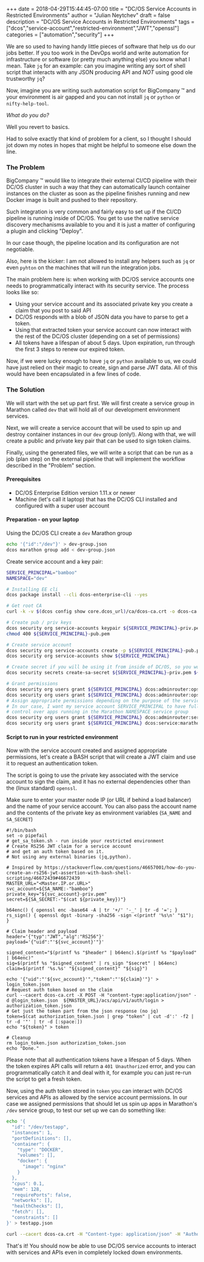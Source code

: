 +++
date = 2018-04-29T15:44:45-07:00
title = "DC/OS Service Accounts in Restricted Environments"
author = "Julian Neytchev"
draft = false
description = "DC/OS Service Accounts in Restricted Environments"
tags = ["dcos","service-account","restricted-environment","JWT","openssl"]
categories = ["automation","security"]
+++

We are so used to having handy little pieces of software that help us do our jobs better. If you too work in the DevOps world and write automation for infrastructure or software (or pretty much anything else) you know what I mean. Take `jq` for an example: can you imagine writing any sort of shell script that interacts with any JSON producing API and _NOT_ using good ole trustworthy `jq`?

<!--more-->

Now, imagine you are writing such automation script for BigCompany &trade; and your environment is air gapped and you can not install `jq` or `python` or `nifty-help-tool`.

_What do you do?_

Well you revert to basics.

Had to solve exactly that kind of problem for a client, so I thought I should jot down my notes in hopes that might be helpful to someone else down the line.

### The Problem

BigCompany &trade; would like to integrate their external CI/CD pipeline with their DC/OS cluster in such a way that they can automatically launch container instances on the cluster as soon as the pipeline finishes running and new Docker image is built and pushed to their repository.

Such integration is very common and fairly easy to set up if the CI/CD pipeline is running inside of DC/OS. You get to use the native service discovery mechanisms available to you and it is just a matter of configuring a plugin and clicking "Deploy".

In our case though, the pipeline location and its configuration are not negotiable.

Also, here is the kicker: I am not allowed to install any helpers such as `jq` or even `pyhton` on the machines that will run the integration jobs.

The main problem here is: when working with DC/OS service accounts one needs to programmatically interact with its security service. The process looks like so:

* Using your service account and its associated private key you create a claim that you post to said API
* DC/OS responds with a blob of JSON data you have to parse to get a token.
* Using that extracted token your service account can now interact with the rest of the DC/OS cluster (depending on a set of permissions)
* All tokens have a lifespan of about 5 days. Upon expiration, run through the first 3 steps to renew our expired token.

Now, if we were lucky enough to have `jq` or `python` available to us, we could have just relied on their magic to create, sign and parse JWT data. All of this would have been encapsulated in a few lines of code.

### The Solution

We will start with the set up part first. We will first create a service group in Marathon called `dev` that will hold all of our development environment services.

Next, we will create a service account that will be used to spin up and destroy container instances in our `dev` group (only!). Along with that, we will create a public and private key pair that can be used to sign token claims.

Finally, using the generated files, we will write a script that can be run as a job (plan step) on the external pipeline that will implement the workflow described in the "Problem" section.

#### Prerequisites

* DC/OS Enterprise Edition version 1.11.x or newer
* Machine (let's call it laptop) that has the DC/OS CLI installed and configured with a super user account

#### Preparation - on your laptop

Using the DC/OS CLI create a `dev` Marathon group
```bash
echo '{"id":"/dev"}' > dev-group.json
dcos marathon group add < dev-group.json
```

Create service account and a key pair:
```bash
SERVICE_PRINCIPAL="bamboo"
NAMESPACE="dev"

# Installing EE cli
dcos package install --cli dcos-enterprise-cli --yes

# Get root CA
curl -k -v $(dcos config show core.dcos_url)/ca/dcos-ca.crt -o dcos-ca.crt

# Create pub / priv keys
dcos security org service-accounts keypair ${SERVICE_PRINCIPAL}-priv.pem ${SERVICE_PRINCIPAL}-pub.pem
chmod 400 ${SERVICE_PRINCIPAL}-pub.pem

# Create service account
dcos security org service-accounts create -p ${SERVICE_PRINCIPAL}-pub.pem -d "DCOS service account for external integration" ${SERVICE_PRINCIPAL}
dcos security org service-accounts show ${SERVICE_PRINCIPAL}

# Create secret if you will be using it from inside of DC/OS, so you won't need to distribute the private keys.
dcos security secrets create-sa-secret ${SERVICE_PRINCIPAL}-priv.pem ${SERVICE_PRINCIPAL} as_secret_${SERVICE_PRINCIPAL}

# Grant permissions
dcos security org users grant ${SERVICE_PRINCIPAL} dcos:adminrouter:ops:mesos full
dcos security org users grant ${SERVICE_PRINCIPAL} dcos:adminrouter:ops:slave full
# Assign appropriate permissions depending on the purpose of the service account
# In our case, I want my service account SERVICE_PRINCIPAL to have full
# control over apps running in the Marathon NAMESPACE service group
dcos security org users grant ${SERVICE_PRINCIPAL} dcos:adminrouter:service:marathon full
dcos security org users grant ${SERVICE_PRINCIPAL} dcos:service:marathon:marathon:services:/${NAMESPACE} full

```
#### Script to run in your restricted environment

Now with the service account created and assigned appropriate permissions, let's create a BASH script that will create a JWT claim and use it to request an authentication token.

The script is going to use the private key associated with the service account to sign the claim, and it has no external dependencies other than the (linux standard) `openssl`.

Make sure to enter your master node IP (or URL if behind a load balancer) and the name of your service account. You can also pass the account name and the contents of the private key as environment variables (`SA_NAME` and `SA_SECRET`)

```
#!/bin/bash
set -o pipefail
# get_sa_token.sh - run inside your restricted environment
# Create RS256 JWT claim for a service account
# and get an auth token based on it.
# Not using any external binaries (jq,python).

# Inspired by https://stackoverflow.com/questions/46657001/how-do-you-create-an-rs256-jwt-assertion-with-bash-shell-scripting/46672439#46672439
MASTER_URL="<Master.IP.or.URL>"
svc_account=${SA_NAME:-"bamboo"}
private_key="${svc_account}-priv.pem"
secret=${SA_SECRET:-"$(cat ${private_key})"}

b64enc() { openssl enc -base64 -A | tr '+/' '-_' | tr -d '='; }
rs_sign() { openssl dgst -binary -sha256 -sign <(printf '%s\n' "$1"); }

# Claim header and payload
header='{"typ":"JWT","alg":"RS256"}'
payload='{"uid":"'${svc_account}'"}'

signed_content="$(printf %s "$header" | b64enc).$(printf %s "$payload" | b64enc)"
sig=$(printf %s "$signed_content" | rs_sign "$secret" | b64enc)
claim=$(printf '%s.%s' "${signed_content}" "${sig}")

echo '{"uid":"'${svc_account}'","token":"'${claim}'"}' > login_token.json
# Request auth token based on the claim
curl --cacert dcos-ca.crt -X POST -H "content-type:application/json" -d @login_token.json  ${MASTER_URL}/acs/api/v1/auth/login > authorization_token.json
# Get just the token part from the json response (no jq)
token=$(cat authorization_token.json | grep "token" | cut -d':' -f2 | tr -d '"' | tr -d [:space:])
echo "${token}" > token

# Cleanup
rm login_token.json authorization_token.json
echo "Done."
```

Please note that all authentication tokens have a lifespan of 5 days. When the token expires API calls will return a `401 Unauthorized` error, and you can programmatically catch it and deal with it, for example you can just re-run the script to get a fresh token.

Now, using the auth token stored in `token` you can interact with DC/OS services and APIs as allowed by the service account permissions. In our case we assigned permissions that should let us spin up apps in Marathon's `/dev` service group, to test our set up we can do something like:

```bash
echo '{
  "id": "/dev/testapp",
  "instances": 1,
  "portDefinitions": [],
  "container": {
    "type": "DOCKER",
    "volumes": [],
    "docker": {
      "image": "nginx"
    }
  },
  "cpus": 0.1,
  "mem": 128,
  "requirePorts": false,
  "networks": [],
  "healthChecks": [],
  "fetch": [],
  "constraints": []
}' > testapp.json

curl --cacert dcos-ca.crt -H "Content-type: application/json" -H "Authorization: token=$(cat token)" -X POST ${MASTER_URL}/service/marathon/v2/apps -d @testapp.json
```

That's it! You should now be able to use DC/OS service accounts to interact with services and APIs even in completely locked down environments.
